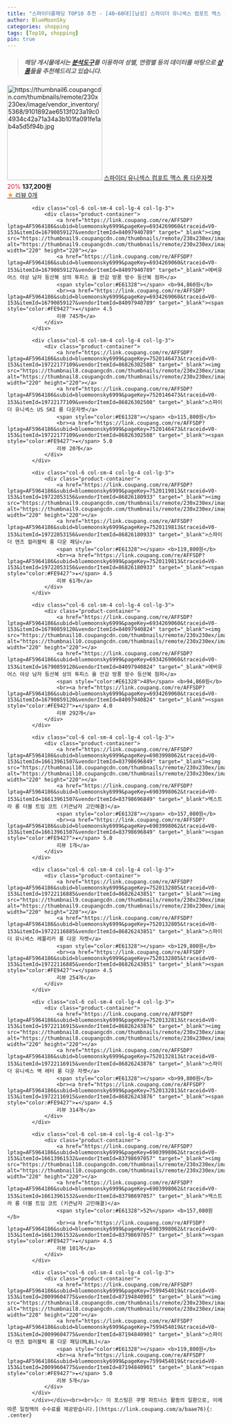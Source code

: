 ```yaml
---
title: "스파이더롱패딩 TOP10 추천 - [40~60대][남성] 스파이더 유니섹스 컴포트 맥스 롱 다운자켓"
author: BlueMoonSky
categories: shopping
tags: [Top10, shopping]
pin: true
---
```


> ##### 해당 게시물에서는 [**분석도구**](https://itemscout.io/)를 이용하여 **성별**, **연령별** 등의 데이터를 바탕으로 [**상품**](https://link.coupang.com/a/baae76)들을 추천해드리고 있습니다.
<div class="container"><div class="row">
            <div class="col-6 col-sm-4 col-lg-4 col-lg-3">
                <div class="product-container">
                    <a href="https://link.coupang.com/re/AFFSDP?lptag=AF5964186&subid=bluemoonsky6999&pageKey=7520146205&traceid=V0-153&itemId=19722175901&vendorItemId=86826300999" target="_blank"><img src="https://thumbnail6.coupangcdn.com/thumbnails/remote/230x230ex/image/vendor_inventory/5368/9101892ae6513f023a19c04934c42a71a34a3b101fa091fe1ab4a5d5f94b.jpg" alt="https://thumbnail6.coupangcdn.com/thumbnails/remote/230x230ex/image/vendor_inventory/5368/9101892ae6513f023a19c04934c42a71a34a3b101fa091fe1ab4a5d5f94b.jpg" width="220" height="220"></a>
                    <a href="https://link.coupang.com/re/AFFSDP?lptag=AF5964186&subid=bluemoonsky6999&pageKey=7520146205&traceid=V0-153&itemId=19722175901&vendorItemId=86826300999" target="_blank">스파이더 유니섹스 컴포트 맥스 롱 다운자켓</a>
                    <span style="color:#E61328">20%</span> <b>137,200원</b>
                    <br><a href="https://link.coupang.com/re/AFFSDP?lptag=AF5964186&subid=bluemoonsky6999&pageKey=7520146205&traceid=V0-153&itemId=19722175901&vendorItemId=86826300999" target="_blank"><span style="color:#FE9427">★</span> 
                    리뷰 0개</a>
                </div>
            </div>
            
            <div class="col-6 col-sm-4 col-lg-4 col-lg-3">
                <div class="product-container">
                    <a href="https://link.coupang.com/re/AFFSDP?lptag=AF5964186&subid=bluemoonsky6999&pageKey=6934269060&traceid=V0-153&itemId=16790859127&vendorItemId=84097940789" target="_blank"><img src="https://thumbnail9.coupangcdn.com/thumbnails/remote/230x230ex/image/vendor_inventory/1033/fe84f9669fefa334660a3e1558ac64d2ff7c8c73455e19f117988dfc92af.jpg" alt="https://thumbnail9.coupangcdn.com/thumbnails/remote/230x230ex/image/vendor_inventory/1033/fe84f9669fefa334660a3e1558ac64d2ff7c8c73455e19f117988dfc92af.jpg" width="220" height="220"></a>
                    <a href="https://link.coupang.com/re/AFFSDP?lptag=AF5964186&subid=bluemoonsky6999&pageKey=6934269060&traceid=V0-153&itemId=16790859127&vendorItemId=84097940789" target="_blank">에버유어스 야상 남자 등산복 상의 투피스 울 안감 방풍 방수 등산복 점퍼</a>
                    <span style="color:#E61328"></span> <b>94,860원</b>
                    <br><a href="https://link.coupang.com/re/AFFSDP?lptag=AF5964186&subid=bluemoonsky6999&pageKey=6934269060&traceid=V0-153&itemId=16790859127&vendorItemId=84097940789" target="_blank"><span style="color:#FE9427">★</span> 4.5
                    리뷰 745개</a>
                </div>
            </div>
            
            <div class="col-6 col-sm-4 col-lg-4 col-lg-3">
                <div class="product-container">
                    <a href="https://link.coupang.com/re/AFFSDP?lptag=AF5964186&subid=bluemoonsky6999&pageKey=7520146473&traceid=V0-153&itemId=19722177109&vendorItemId=86826302508" target="_blank"><img src="https://thumbnail8.coupangcdn.com/thumbnails/remote/230x230ex/image/vendor_inventory/38b9/d2159b8d36b64911d829cc73d29550b872bc8339ab5fa87e42741096804a.jpg" alt="https://thumbnail8.coupangcdn.com/thumbnails/remote/230x230ex/image/vendor_inventory/38b9/d2159b8d36b64911d829cc73d29550b872bc8339ab5fa87e42741096804a.jpg" width="220" height="220"></a>
                    <a href="https://link.coupang.com/re/AFFSDP?lptag=AF5964186&subid=bluemoonsky6999&pageKey=7520146473&traceid=V0-153&itemId=19722177109&vendorItemId=86826302508" target="_blank">스파이더 유니섹스 US SKI 롱 다운자켓</a>
                    <span style="color:#E61328"></span> <b>115,800원</b>
                    <br><a href="https://link.coupang.com/re/AFFSDP?lptag=AF5964186&subid=bluemoonsky6999&pageKey=7520146473&traceid=V0-153&itemId=19722177109&vendorItemId=86826302508" target="_blank"><span style="color:#FE9427">★</span> 5.0
                    리뷰 20개</a>
                </div>
            </div>
            
            <div class="col-6 col-sm-4 col-lg-4 col-lg-3">
                <div class="product-container">
                    <a href="https://link.coupang.com/re/AFFSDP?lptag=AF5964186&subid=bluemoonsky6999&pageKey=7520119813&traceid=V0-153&itemId=19722053156&vendorItemId=86826180933" target="_blank"><img src="https://thumbnail9.coupangcdn.com/thumbnails/remote/230x230ex/image/vendor_inventory/b816/95fcd48aa07e420d0035f2cfa3fea214edcfb028fef03bfdf3d26ccc7ef4.jpg" alt="https://thumbnail9.coupangcdn.com/thumbnails/remote/230x230ex/image/vendor_inventory/b816/95fcd48aa07e420d0035f2cfa3fea214edcfb028fef03bfdf3d26ccc7ef4.jpg" width="220" height="220"></a>
                    <a href="https://link.coupang.com/re/AFFSDP?lptag=AF5964186&subid=bluemoonsky6999&pageKey=7520119813&traceid=V0-153&itemId=19722053156&vendorItemId=86826180933" target="_blank">스파이더 맨즈 컬러블럭 롱 다운 패딩</a>
                    <span style="color:#E61328"></span> <b>119,800원</b>
                    <br><a href="https://link.coupang.com/re/AFFSDP?lptag=AF5964186&subid=bluemoonsky6999&pageKey=7520119813&traceid=V0-153&itemId=19722053156&vendorItemId=86826180933" target="_blank"><span style="color:#FE9427">★</span> 4.5
                    리뷰 61개</a>
                </div>
            </div>
            
            <div class="col-6 col-sm-4 col-lg-4 col-lg-3">
                <div class="product-container">
                    <a href="https://link.coupang.com/re/AFFSDP?lptag=AF5964186&subid=bluemoonsky6999&pageKey=6934269060&traceid=V0-153&itemId=16790859120&vendorItemId=84097940824" target="_blank"><img src="https://thumbnail10.coupangcdn.com/thumbnails/remote/230x230ex/image/vendor_inventory/e8cc/97f145652061601bb6dc27e2fba46d253c36b3e30687d492825e5fb85ec5.jpg" alt="https://thumbnail10.coupangcdn.com/thumbnails/remote/230x230ex/image/vendor_inventory/e8cc/97f145652061601bb6dc27e2fba46d253c36b3e30687d492825e5fb85ec5.jpg" width="220" height="220"></a>
                    <a href="https://link.coupang.com/re/AFFSDP?lptag=AF5964186&subid=bluemoonsky6999&pageKey=6934269060&traceid=V0-153&itemId=16790859120&vendorItemId=84097940824" target="_blank">에버유어스 야상 남자 등산복 상의 투피스 울 안감 방풍 방수 등산복 점퍼</a>
                    <span style="color:#E61328">48%</span> <b>94,860원</b>
                    <br><a href="https://link.coupang.com/re/AFFSDP?lptag=AF5964186&subid=bluemoonsky6999&pageKey=6934269060&traceid=V0-153&itemId=16790859120&vendorItemId=84097940824" target="_blank"><span style="color:#FE9427">★</span> 4.0
                    리뷰 292개</a>
                </div>
            </div>
            
            <div class="col-6 col-sm-4 col-lg-4 col-lg-3">
                <div class="product-container">
                    <a href="https://link.coupang.com/re/AFFSDP?lptag=AF5964186&subid=bluemoonsky6999&pageKey=6903998062&traceid=V0-153&itemId=16613961507&vendorItemId=83798696849" target="_blank"><img src="https://thumbnail10.coupangcdn.com/thumbnails/remote/230x230ex/image/vendor_inventory/ffb0/1a6cf5d52d4469b643b3ef151b54899a91bdf7bdce145855f89edce4f888.jpg" alt="https://thumbnail10.coupangcdn.com/thumbnails/remote/230x230ex/image/vendor_inventory/ffb0/1a6cf5d52d4469b643b3ef151b54899a91bdf7bdce145855f89edce4f888.jpg" width="220" height="220"></a>
                    <a href="https://link.coupang.com/re/AFFSDP?lptag=AF5964186&subid=bluemoonsky6999&pageKey=6903998062&traceid=V0-153&itemId=16613961507&vendorItemId=83798696849" target="_blank">엑스트라 롱 더블 트임 코트 (키큰남자 고민해결)</a>
                    <span style="color:#E61328"></span> <b>157,080원</b>
                    <br><a href="https://link.coupang.com/re/AFFSDP?lptag=AF5964186&subid=bluemoonsky6999&pageKey=6903998062&traceid=V0-153&itemId=16613961507&vendorItemId=83798696849" target="_blank"><span style="color:#FE9427">★</span> 5.0
                    리뷰 1개</a>
                </div>
            </div>
            
            <div class="col-6 col-sm-4 col-lg-4 col-lg-3">
                <div class="product-container">
                    <a href="https://link.coupang.com/re/AFFSDP?lptag=AF5964186&subid=bluemoonsky6999&pageKey=7520132805&traceid=V0-153&itemId=19722116885&vendorItemId=86826243851" target="_blank"><img src="https://thumbnail9.coupangcdn.com/thumbnails/remote/230x230ex/image/vendor_inventory/0f0e/a9321bef8179f45ca7c3d0a39624bfb21b70bfba3c81044f7e75280a922b.jpg" alt="https://thumbnail9.coupangcdn.com/thumbnails/remote/230x230ex/image/vendor_inventory/0f0e/a9321bef8179f45ca7c3d0a39624bfb21b70bfba3c81044f7e75280a922b.jpg" width="220" height="220"></a>
                    <a href="https://link.coupang.com/re/AFFSDP?lptag=AF5964186&subid=bluemoonsky6999&pageKey=7520132805&traceid=V0-153&itemId=19722116885&vendorItemId=86826243851" target="_blank">스파이더 유니섹스 레플리카 롱 다운 자켓</a>
                    <span style="color:#E61328"></span> <b>129,800원</b>
                    <br><a href="https://link.coupang.com/re/AFFSDP?lptag=AF5964186&subid=bluemoonsky6999&pageKey=7520132805&traceid=V0-153&itemId=19722116885&vendorItemId=86826243851" target="_blank"><span style="color:#FE9427">★</span> 4.5
                    리뷰 254개</a>
                </div>
            </div>
            
            <div class="col-6 col-sm-4 col-lg-4 col-lg-3">
                <div class="product-container">
                    <a href="https://link.coupang.com/re/AFFSDP?lptag=AF5964186&subid=bluemoonsky6999&pageKey=7520132813&traceid=V0-153&itemId=19722116915&vendorItemId=86826243876" target="_blank"><img src="https://thumbnail8.coupangcdn.com/thumbnails/remote/230x230ex/image/vendor_inventory/716b/d2837fcb58f492be276f5bd9dcd0291a334849fb1b705b96f226cd0c91bb.jpg" alt="https://thumbnail8.coupangcdn.com/thumbnails/remote/230x230ex/image/vendor_inventory/716b/d2837fcb58f492be276f5bd9dcd0291a334849fb1b705b96f226cd0c91bb.jpg" width="220" height="220"></a>
                    <a href="https://link.coupang.com/re/AFFSDP?lptag=AF5964186&subid=bluemoonsky6999&pageKey=7520132813&traceid=V0-153&itemId=19722116915&vendorItemId=86826243876" target="_blank">스파이더 유니섹스 백 레터 롱 다운 자켓</a>
                    <span style="color:#E61328"></span> <b>99,800원</b>
                    <br><a href="https://link.coupang.com/re/AFFSDP?lptag=AF5964186&subid=bluemoonsky6999&pageKey=7520132813&traceid=V0-153&itemId=19722116915&vendorItemId=86826243876" target="_blank"><span style="color:#FE9427">★</span> 4.5
                    리뷰 314개</a>
                </div>
            </div>
            
            <div class="col-6 col-sm-4 col-lg-4 col-lg-3">
                <div class="product-container">
                    <a href="https://link.coupang.com/re/AFFSDP?lptag=AF5964186&subid=bluemoonsky6999&pageKey=6903998062&traceid=V0-153&itemId=16613961532&vendorItemId=83798697057" target="_blank"><img src="https://thumbnail10.coupangcdn.com/thumbnails/remote/230x230ex/image/vendor_inventory/a24b/ccd0e840945306d21f53a2476b1bab81dfaa283d8659ad4cb613134ace2a.jpg" alt="https://thumbnail10.coupangcdn.com/thumbnails/remote/230x230ex/image/vendor_inventory/a24b/ccd0e840945306d21f53a2476b1bab81dfaa283d8659ad4cb613134ace2a.jpg" width="220" height="220"></a>
                    <a href="https://link.coupang.com/re/AFFSDP?lptag=AF5964186&subid=bluemoonsky6999&pageKey=6903998062&traceid=V0-153&itemId=16613961532&vendorItemId=83798697057" target="_blank">엑스트라 롱 더블 트임 코트 (키큰남자 고민해결)</a>
                    <span style="color:#E61328">52%</span> <b>157,080원</b>
                    <br><a href="https://link.coupang.com/re/AFFSDP?lptag=AF5964186&subid=bluemoonsky6999&pageKey=6903998062&traceid=V0-153&itemId=16613961532&vendorItemId=83798697057" target="_blank"><span style="color:#FE9427">★</span> 4.5
                    리뷰 101개</a>
                </div>
            </div>
            
            <div class="col-6 col-sm-4 col-lg-4 col-lg-3">
                <div class="product-container">
                    <a href="https://link.coupang.com/re/AFFSDP?lptag=AF5964186&subid=bluemoonsky6999&pageKey=7599454019&traceid=V0-153&itemId=20099604775&vendorItemId=87194840901" target="_blank"><img src="https://thumbnail8.coupangcdn.com/thumbnails/remote/230x230ex/image/vendor_inventory/d4ef/514ddc53b27bc5413ee50434d860bff7809d362a5cb4e15f0bca00af37ab.jpg" alt="https://thumbnail8.coupangcdn.com/thumbnails/remote/230x230ex/image/vendor_inventory/d4ef/514ddc53b27bc5413ee50434d860bff7809d362a5cb4e15f0bca00af37ab.jpg" width="220" height="220"></a>
                    <a href="https://link.coupang.com/re/AFFSDP?lptag=AF5964186&subid=bluemoonsky6999&pageKey=7599454019&traceid=V0-153&itemId=20099604775&vendorItemId=87194840901" target="_blank">스파이더 맨즈 컬러블럭 롱 다운 패딩(MLBL)</a>
                    <span style="color:#E61328"></span> <b>119,800원</b>
                    <br><a href="https://link.coupang.com/re/AFFSDP?lptag=AF5964186&subid=bluemoonsky6999&pageKey=7599454019&traceid=V0-153&itemId=20099604775&vendorItemId=87194840901" target="_blank"><span style="color:#FE9427">★</span> 5.0
                    리뷰 5개</a>
                </div>
            </div>
            </div></div><br><br>[👉 이 포스팅은 쿠팡 파트너스 활동의 일환으로, 이에 따른 일정액의 수수료를 제공받습니다.](https://link.coupang.com/a/baae76){: .center}